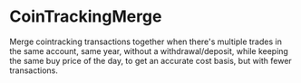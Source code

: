 # CoinTrackingMerge
Merge cointracking transactions together when there's multiple trades in the same account, same year, without a withdrawal/deposit, while keeping the same buy price of the day, to get an accurate cost basis, but with fewer transactions.
